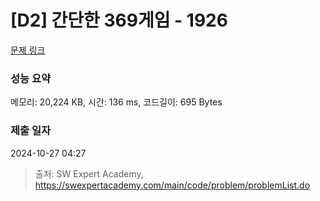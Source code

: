 # [D2] 간단한 369게임 - 1926 

[문제 링크](https://swexpertacademy.com/main/code/problem/problemDetail.do?contestProbId=AV5PTeo6AHUDFAUq) 

### 성능 요약

메모리: 20,224 KB, 시간: 136 ms, 코드길이: 695 Bytes

### 제출 일자

2024-10-27 04:27



> 출처: SW Expert Academy, https://swexpertacademy.com/main/code/problem/problemList.do
